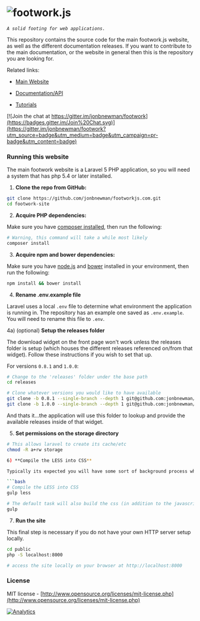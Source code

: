![footwork.js](https://raw.github.com/jonbnewman/footwork/master/dist/gh-footwork-logo.png)
========

*```A solid footing for web applications.```*

This repository contains the source code for the main footwork.js website, as well as the different documentation releases. If you want to contribute to the main documentation, or the website in general then this is the repository you are looking for.

Related links:

* [Main Website](http://footworkjs.com/ "http://footworkjs.com")

* [Documentation/API](http://footworkjs.com/docs/list "Documentation and API information")

* [Tutorials](http://footworkjs.com/tutorials "Tutorials and guides")

[![Join the chat at https://gitter.im/jonbnewman/footwork](https://badges.gitter.im/Join%20Chat.svg)](https://gitter.im/jonbnewman/footwork?utm_source=badge&utm_medium=badge&utm_campaign=pr-badge&utm_content=badge)

### Running this website

The main footwork website is a Laravel 5 PHP application, so you will need a system that has php 5.4 or later installed.

1) **Clone the repo from GitHub:**

```bash
git clone https://github.com/jonbnewman/footworkjs.com.git
cd footwork-site
```

2) **Acquire PHP dependencies:**

Make sure you have [composer installed](https://getcomposer.org/download/), then run the following:

```bash
# Warning, this command will take a while most likely
composer install
```

3) **Acquire npm and bower dependencies:**

Make sure you have [node.js](http://nodejs.org/) and [bower](http://bower.io/) installed in your environment, then run the following:

```bash
npm install && bower install
```

4) **Rename .env.example file**

Laravel uses a local ```.env``` file to determine what environment the application is running in. The repository has an example one saved as ```.env.example```. You will need to rename this file to ```.env```.

4a) (optional) **Setup the releases folder**

The download widget on the front page won't work unless the releases folder is setup (which houses the different releases referenced on/from that widget). Follow these instructions if you wish to set that up.

For versions ```0.8.1``` and ```1.0.0```:
```bash
# Change to the 'releases' folder under the base path
cd releases

# Clone whatever versions you would like to have available
git clone -b 0.8.1 --single-branch --depth 1 git@github.com:jonbnewman/footwork.git 0.8.1
git clone -b 1.0.0 --single-branch --depth 1 git@github.com:jonbnewman/footwork.git 1.0.0
```

And thats it...the application will use this folder to lookup and provide the available releases inside of that widget.

5) **Set permissions on the storage directory**

```bash
# This allows laravel to create its cache/etc
chmod -R a+rw storage

6) **Compile the LESS into CSS**

Typically its expected you will have some sort of background process which will compile the LESS for you, but there is a ```gulp``` task which will do it as well:

```bash
# Compile the LESS into CSS
gulp less

# The default task will also build the css (in addition to the javascript)
gulp
```

7) **Run the site**

This final step is necessary if you do not have your own HTTP server setup locally.

```bash
cd public
php -S localhost:8000

# access the site locally on your browser at http://localhost:8000
```

### License

MIT license - [http://www.opensource.org/licenses/mit-license.php](http://www.opensource.org/licenses/mit-license.php)

[![Analytics](https://ga-beacon.appspot.com/UA-52543452-1/footwork/GITHUB-ROOT)](https://github.com/reflectiveSingleton/ga-beacon)
